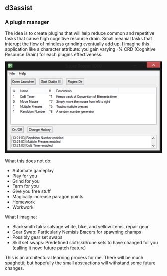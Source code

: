 ## d3assist
### A plugin manager
The idea is to create plugins that will help reduce common and repetitive tasks that cause high cognitive resource drain. Small meanial tasks that interupt the flow of mindless grinding eventually add up. I imagine this application like a character attribute: you gain varying -% CRD (Cognitive Resource Drain) for each plugins effectiveness.

![Screenshot](https://github.com/ryunp/d3assist/blob/master/pic.png)

What this does not do:
- Automate gameplay
- Play for you
- Grind for you
- Farm for you
- Give you free stuff
- Magically increase paragon points
- Homework
- Workwork

What I imagine:
- Blacksmith taks: salvage white, blue, and yellow items, repair gear
- Gear Swap: Particularly Nemisis Bracers for spawning champs
- Possibly gear set swaps
- Skill set swaps: Predefined slot/skill/rune sets to have changed for you (calling it now: future patch feature)

This is an architectural learning process for me. There will be much spaghetti; but hopefully the small abstractions will withstand some future changes.
